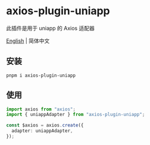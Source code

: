 # axios-plugin-uniapp

此插件是用于 uniapp 的 Axios 适配器

[English](./README.md) | 简体中文

## 安装

```
pnpm i axios-plugin-uniapp
```

## 使用

```ts
import axios from "axios";
import { uniappAdapter } from "axios-plugin-uniapp";

const $axios = axios.create({
  adapter: uniappAdapter,
});
```
